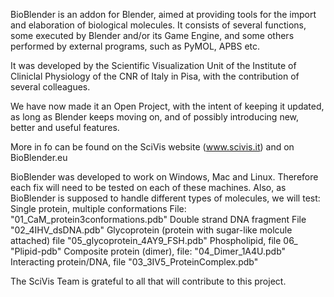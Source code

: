 BioBlender is an addon for Blender, aimed at providing tools for the import and elaboration of biological molecules.
It consists of several functions, some executed by Blender and/or its Game Engine, and some others performed by external programs, such as PyMOL, APBS etc.

It was developed by the Scientific Visualization Unit of the Institute of Cliniclal Physiology of the CNR of Italy in Pisa, with the contribution of several colleagues.

We have now made it an Open Project, with the intent of keeping it updated, as long as Blender keeps moving on, and of possibly introducing new, better and useful features. 

More in fo can be found on the SciVis website (www.scivis.it) and on BioBlender.eu 

BioBlender was developed to work on Windows, Mac and Linux. Therefore each fix will need to be tested on each of these machines.
Also, as BioBlender is supposed to handle different types of molecules, we will test:
Single protein, multiple conformations File: "01_CaM_protein3conformations.pdb"
Double strand DNA fragment  File  "02_4IHV_dsDNA.pdb"
Glycoprotein (protein with sugar-like molcule attached) file "05_glycoprotein_4AY9_FSH.pdb"
Phospholipid, file 06_ "Plipid-pdb"
Composite protein (dimer), file: "04_Dimer_1A4U.pdb"
Interacting protein/DNA, file "03_3IV5_ProteinComplex.pdb"

The SciVis Team is grateful to all that will contribute to this project.

